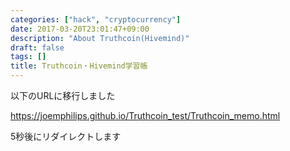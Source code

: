 ```yaml
---
categories: ["hack", "cryptocurrency"]
date: 2017-03-20T23:01:47+09:00
description: "About Truthcoin(Hivemind)"
draft: false
tags: []
title: Truthcoin・Hivemind学習帳
---
```



以下のURLに移行しました

<a href="https://joemphilips.github.io/Truthcoin_test/Truthcoin_memo.html">https://joemphilips.github.io/Truthcoin_test/Truthcoin_memo.html</a>

5秒後にリダイレクトします

<meta http-equiv="refresh" content="5;URL=https://joemphilips.github.io/Truthcoin_test/Truthcoin_memo.html">
